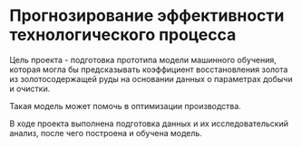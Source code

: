 # Прогнозирование эффективности технологического процесса

Цель проекта - подготовка прототипа модели машинного обучения, которая могла бы предсказывать коэффициент восстановления золота из золотосодержащей руды на основании данных о параметрах добычи и очистки.

Такая модель может помочь в оптимизации производства.

В ходе проекта выполнена подготовка данных и их исследовательский анализ, после чего построена и обучена модель.
